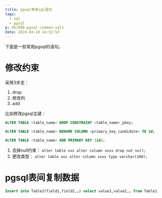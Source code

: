 ```yaml
---
title: pgsql常用sql语句
tags:
  - sql
  - pgsql
p: db/008-pgsql-common-sqls
date: 2019-04-10 14:52:53
---
```


下面是一些常用pgsql的语句。

# 修改约束
采用3步走：
1. drop
2. 修改列
3. add

比如修改pgsql主键：
```sql
ALTER TABLE <table_name> DROP CONSTRAINT <table_name>_pkey;

ALTER TABLE <table_name> RENAME COLUMN <primary_key_candidate> TO id;

ALTER TABLE <table_name> ADD PRIMARY KEY (id);
```

1. 去掉null约束： `alter table xxx alter column xxxx drop not null;`
2. 更改类型： `alter table xxx alter column xxxx type varchar(100);`

# pgsql表间复制数据

```sql
Insert into Table2(field1,field2,…) select value1,value2,… from Table1
```


```sql

```
